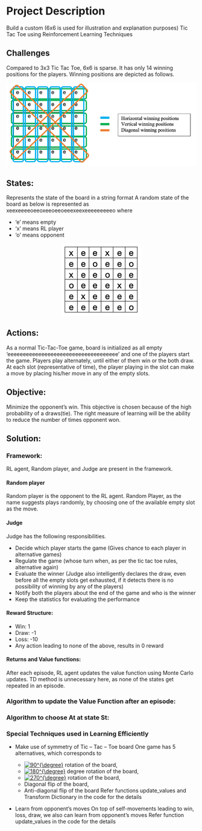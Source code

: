 # Project Description
Build a custom (6x6 is used for illustration and explanation purposes) Tic Tac Toe using Reinforcement Learning Techniques

## Challenges
Compared to 3x3 Tic Tac Toe, 6x6 is sparse. It has only 14 winning positions for the players. Winning positions are depicted as follows.

<div style="text-align:center"><img src="images/photo1.png"></div>

## States:
Represents the state of the board in a string format
A random state of the board as below is represented as xeexeeeeoeeoxeeoeeoeeexeexeeeeeeeeeo where

-	‘e’ means empty
-	‘x’ means RL player
-	‘o’ means opponent

<div style="text-align:center"><img src="images/photo2.png"></div>

## Actions:
As a normal Tic-Tac-Toe game, board is initialized as all empty ‘eeeeeeeeeeeeeeeeeeeeeeeeeeeeeeeeeeee’ and one of the players start the game. Players play alternately, until either of them win or the both draw. At each slot (representative of time), the player playing in the slot can make a move by placing his/her move in any of the empty slots. 

## Objective:
Minimize the opponent’s win. This objective is chosen because of the high probability of a draws(tie). The right measure of learning will be the ability to reduce the number of times opponent won.

## Solution:

### Framework:

RL agent, Random player, and Judge are present in the framework.

#### Random player
Random player is the opponent to the RL agent. Random Player, as the name suggests plays randomly, by choosing one of the available empty slot as the move.

#### Judge
Judge has the following responsibilities.
-	Decide which player starts the game (Gives chance to each player in alternative games)
- Regulate the game (whose turn when, as per the tic tac toe rules, alternative again)
-	Evaluate the winner (Judge also intelligently declares the draw, even before all the empty slots get exhausted, if it detects there is no possibility of winning by any of the players)
-	Notify both the players about the end of the game and who is the winner
-	Keep the statistics for evaluating the performance

#### Reward Structure:
-	Win: 1
-	Draw: -1
-	Loss: -10
-	Any action leading to none of the above, results in 0 reward

#### Returns and Value functions:
After each episode, RL agent updates the value function using Monte Carlo updates. TD method is unnecessary here, as none of the states get repeated in an episode.


### Algorithm to update the Value Function after an episode:

### Algorithm to choose At at state St:

### Special Techniques used in Learning Efficiently
-	Make use of symmetry of Tic – Tac – Toe board
  One game has 5 alternatives, which corresponds to 
    -	<a href="https://www.codecogs.com/eqnedit.php?latex=90^{\degree}" target="_blank"><img src="https://latex.codecogs.com/gif.latex?90^{\degree}" title="90^{\degree}" /></a> rotation of the board, 
    -	<a href="https://www.codecogs.com/eqnedit.php?latex=180^{\degree}" target="_blank"><img src="https://latex.codecogs.com/gif.latex?180^{\degree}" title="180^{\degree}" /></a> degree rotation of the board, 
    - <a href="https://www.codecogs.com/eqnedit.php?latex=270^{\degree}" target="_blank"><img src="https://latex.codecogs.com/gif.latex?270^{\degree}" title="270^{\degree}" /></a> rotation of the board, 
    -	Diagonal flip of the board, 
    -	Anti-diagonal flip of the board
Refer functions update_values and Transform Dictionary in the code for the details

- Learn from opponent’s moves
On top of self-movements leading to win, loss, draw, we also can learn from opponent’s moves
Refer function update_values in the code for the details



